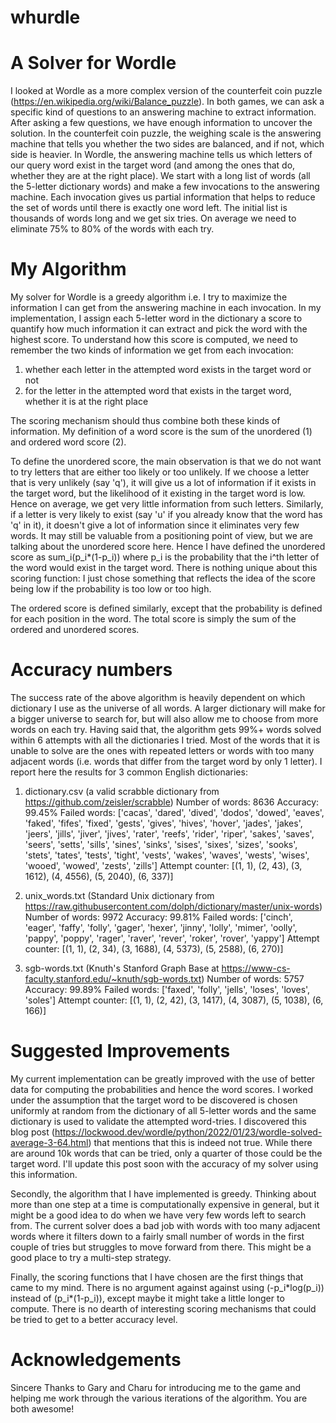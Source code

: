 # whurdle
# A Solver for Wordle

I looked at Wordle as a more complex version of the counterfeit coin puzzle (https://en.wikipedia.org/wiki/Balance_puzzle). In both games, we can ask a specific kind of questions to an answering machine to extract information. After asking a few questions, we have enough information to uncover the solution. In the counterfeit coin puzzle, the weighing scale is the answering machine that tells you whether the two sides are balanced, and if not, which side is heavier. In Wordle, the answering machine tells us which letters of our query word exist in the target word (and among the ones that do, whether they are at the right place). We start with a long list of words (all the 5-letter dictionary words) and make a few invocations to the answering machine. Each invocation gives us partial information that helps to reduce the set of words until there is exactly one word left. The initial list is thousands of words long and we get six tries. On average we need to eliminate 75% to 80% of the words with each try.

# My Algorithm

My solver for Wordle is a greedy algorithm i.e. I try to maximize the information I can get from the answering machine in each invocation. In my implementation, I assign each 5-letter word in the dictionary a score to quantify how much information it can extract and pick the word with the highest score. To understand how this score is computed, we need to remember the two kinds of information we get from each invocation:
1. whether each letter in the attempted word exists in the target word or not
2. for the letter in the attempted word that exists in the target word, whether it is at the right place

The scoring mechanism should thus combine both these kinds of information. My definition of a word score is the sum of the unordered (1) and ordered word score (2).

To define the unordered score, the main observation is that we do not want to try letters that are either too likely or too unlikely. If we choose a letter that is very unlikely (say 'q'), it will give us a lot of information if it exists in the target word, but the likelihood of it existing in the target word is low. Hence on average, we get very little information from such letters. Similarly, if a letter is very likely to exist (say 'u' if you already know that the word has 'q' in it), it doesn't give a lot of information since it eliminates very few words. It may still be valuable from a positioning point of view, but we are talking about the unordered score here. Hence I have defined the unordered score as sum_i(p_i\*(1-p_i)) where p_i is the probability that the i^th letter of the word would exist in the target word. There is nothing unique about this scoring function: I just chose something that reflects the idea of the score being low if the probability is too low or too high. 

The ordered score is defined similarly, except that the probability is defined for each position in the word. The total score is simply the sum of the ordered and unordered scores.

# Accuracy numbers

The success rate of the above algorithm is heavily dependent on which dictionary I use as the universe of all words. A larger dictionary will make for a bigger universe to search for, but will also allow me to choose from more words on each try. Having said that, the algorithm gets 99%+ words solved within 6 attempts with all the dictionaries I tried. Most of the words that it is unable to solve are the ones with repeated letters or words with too many adjacent words (i.e. words that differ from the target word by only 1 letter). I report here the results for 3 common English dictionaries:

1. dictionary.csv (a valid scrabble dictionary from https://github.com/zeisler/scrabble)
Number of words: 8636
Accuracy: 99.45%
Failed words: ['cacas', 'dared', 'dived', 'dodos', 'dowed', 'eaves', 'faked', 'fifes', 'fixed', 'gests', 'gives', 'hives', 'hover', 'jades', 'jakes', 'jeers', 'jills', 'jiver', 'jives', 'rater', 'reefs', 'rider', 'riper', 'sakes', 'saves', 'seers', 'setts', 'sills', 'sines', 'sinks', 'sises', 'sixes', 'sizes', 'sooks', 'stets', 'tates', 'tests', 'tight', 'vests', 'wakes', 'waves', 'wests', 'wises', 'wooed', 'wowed', 'zests', 'zills']
Attempt counter: [(1, 1), (2, 43), (3, 1612), (4, 4556), (5, 2040), (6, 337)]

2. unix_words.txt (Standard Unix dictionary from https://raw.githubusercontent.com/dolph/dictionary/master/unix-words)
Number of words: 9972
Accuracy: 99.81%
Failed words: ['cinch', 'eager', 'faffy', 'folly', 'gager', 'hexer', 'jinny', 'lolly', 'mimer', 'oolly', 'pappy', 'poppy', 'rager', 'raver', 'rever', 'roker', 'rover', 'yappy']
Attempt counter: [(1, 1), (2, 34), (3, 1688), (4, 5373), (5, 2588), (6, 270)]

3. sgb-words.txt (Knuth's Stanford Graph Base at https://www-cs-faculty.stanford.edu/~knuth/sgb-words.txt)
Number of words: 5757
Accuracy: 99.89%
Failed words: ['faxed', 'folly', 'jells', 'loses', 'loves', 'soles']
Attempt counter: [(1, 1), (2, 42), (3, 1417), (4, 3087), (5, 1038), (6, 166)]

# Suggested Improvements

My current implementation can be greatly improved with the use of better data for computing the probabilities and hence the word scores. I worked under the assumption that the target word to be discovered is chosen uniformly at random from the dictionary of all 5-letter words and the same dictionary is used to validate the attempted word-tries. I discovered this blog post (https://lockwood.dev/wordle/python/2022/01/23/wordle-solved-average-3-64.html) that mentions that this is indeed not true. While there are around 10k words that can be tried, only a quarter of those could be the target word. I'll update this post soon with the accuracy of my solver using this information. 

Secondly, the algorithm that I have implemented is greedy. Thinking about more than one step at a time is computationally expensive in general, but it might be a good idea to do when we have very few words left to search from. The current solver does a bad job with words with too many adjacent words where it filters down to a fairly small number of words in the first couple of tries but struggles to move forward from there. This might be a good place to try a multi-step strategy.

Finally, the scoring functions that I have chosen are the first things that came to my mind. There is no argument against against using (-p_i\*log(p_i)) instead of (p_i\*(1-p_i)), except maybe it might take a little longer to compute. There is no dearth of interesting scoring mechanisms that could be tried to get to a better accuracy level.

# Acknowledgements

Sincere Thanks to Gary and Charu for introducing me to the game and helping me work through the various iterations of the algorithm. You are both awesome!
